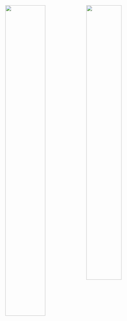 <img align="left" width="50%" src = "https://github-readme-stats.vercel.app/api?username=leyurie&show_icons=true&theme=algolia" />

<img align="left" width="47%" src = "https://github-readme-stats.vercel.app/api/top-langs/?username=leyurie&layout=compact&theme=algolia" />
